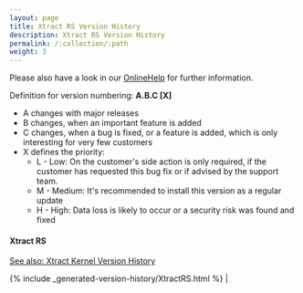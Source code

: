 ```yaml
---
layout: page
title: Xtract RS Version History
description: Xtract RS Version History
permalink: /:collection/:path
weight: 3
---
```


Please also have a look in our [OnlineHelp](https://help.theobald-software.com/en/) for further information.

Definition for version numbering: **A.B.C [X]**

- A changes with major releases
- B changes, when an important feature is added
- C changes, when a bug is fixed, or a feature is added, which is only interesting for very few customers
- X defines the priority:
	- L - Low: On the customer's side action is only required, if the customer has requested this bug fix or if advised by the support team.
	- M - Medium: It's recommended to install this version as a regular update
	- H - High: Data loss is likely to occur or a security risk was found and fixed

#### Xtract RS

[See also: Xtract Kernel Version History](./xtract-kernel-version-history)

{% include _generated-version-history/XtractRS.html %}                                                                                                            |